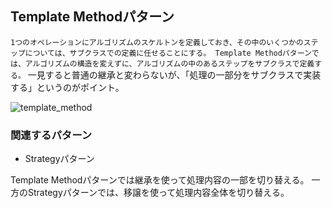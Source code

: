 ## Template Methodパターン
`1つのオペレーションにアルゴリズムのスケルトンを定義しておき、その中のいくつかのステップについては、サブクラスでの定義に任せることにする。
Template Methodパターンでは、アルゴリズムの構造を変えずに、アルゴリズムの中のあるステップをサブクラスで定義する。`
一見すると普通の継承と変わらないが、「処理の一部分をサブクラスで実装する」というのがポイント。

![template_method](https://user-images.githubusercontent.com/20272076/80162240-c2da3a80-860d-11ea-89bb-3095443ccf82.png)

### 関連するパターン
- Strategyパターン

Template Methodパターンでは継承を使って処理内容の一部を切り替える。
一方のStrategyパターンでは、移譲を使って処理内容全体を切り替える。